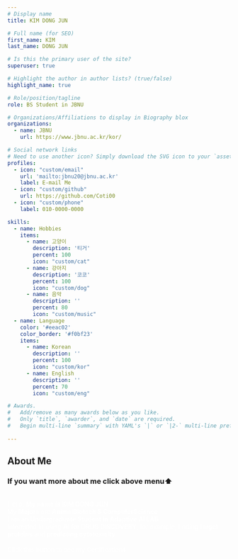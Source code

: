 ```yaml
---
# Display name
title: KIM DONG JUN

# Full name (for SEO)
first_name: KIM
last_name: DONG JUN

# Is this the primary user of the site?
superuser: true

# Highlight the author in author lists? (true/false)
highlight_name: true

# Role/position/tagline
role: BS Student in JBNU

# Organizations/Affiliations to display in Biography blox
organizations:
  - name: JBNU
    url: https://www.jbnu.ac.kr/kor/

# Social network links
# Need to use another icon? Simply download the SVG icon to your `assets/media/icons/` folder.
profiles:
  - icon: "custom/email"
    url: 'mailto:jbnu20@jbnu.ac.kr'
    label: E-mail Me
  - icon: "custom/github"
    url: https://github.com/Coti00
  - icon: "custom/phone"
    label: 010-0000-0000

skills:
  - name: Hobbies
    items:
      - name: 고양이
        description: '티거'
        percent: 100
        icon: "custom/cat"
      - name: 강아지
        description: '코코'
        percent: 100
        icon: "custom/dog"
      - name: 음악
        description: ''
        percent: 80
        icon: "custom/music"
  - name: Language
    color: '#eeac02'
    color_border: '#f0bf23'
    items:
      - name: Korean
        description: ''
        percent: 100
        icon: "custom/kor"
      - name: English
        description: ''
        percent: 70
        icon: "custom/eng"

# Awards.
#   Add/remove as many awards below as you like.
#   Only `title`, `awarder`, and `date` are required.
#   Begin multi-line `summary` with YAML's `|` or `|2-` multi-line prefix and indent 2 spaces below.
 
---
```


## About Me
### If you want more about me click above menu⬆️</br>
</br>
<span style='color:white'>
Hello, <b>My name is KIM DONG JUN</b>  </br>
My <b>Majors</b> are <b>AnimalBiotech & ComputerScience</b></br>
I am an <b>Undergraduate Student in Adaptive AI LAB</b> </br>
Interested in using <b>AI for DRUG DISCOVERY</b>, for example, finding <b>target proteins</b> and <b>predicting cytotoxicity</b></br></br>
Click this button to see my Certification⬇️</br></br>
</span>